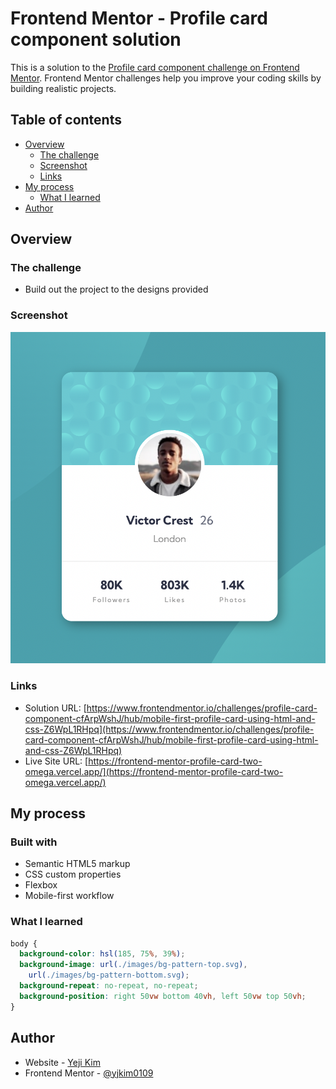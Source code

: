 # Frontend Mentor - Profile card component solution

This is a solution to the [Profile card component challenge on Frontend Mentor](https://www.frontendmentor.io/challenges/profile-card-component-cfArpWshJ). Frontend Mentor challenges help you improve your coding skills by building realistic projects.

## Table of contents

- [Overview](#overview)
  - [The challenge](#the-challenge)
  - [Screenshot](#screenshot)
  - [Links](#links)
- [My process](#my-process)
  - [What I learned](#what-i-learned)
- [Author](#author)

## Overview

### The challenge

- Build out the project to the designs provided

### Screenshot

![](./screenshot.png)

### Links

- Solution URL: [https://www.frontendmentor.io/challenges/profile-card-component-cfArpWshJ/hub/mobile-first-profile-card-using-html-and-css-Z6WpL1RHpq](https://www.frontendmentor.io/challenges/profile-card-component-cfArpWshJ/hub/mobile-first-profile-card-using-html-and-css-Z6WpL1RHpq)
- Live Site URL: [https://frontend-mentor-profile-card-two-omega.vercel.app/](https://frontend-mentor-profile-card-two-omega.vercel.app/)

## My process

### Built with

- Semantic HTML5 markup
- CSS custom properties
- Flexbox
- Mobile-first workflow

### What I learned

```css
body {
  background-color: hsl(185, 75%, 39%);
  background-image: url(./images/bg-pattern-top.svg),
    url(./images/bg-pattern-bottom.svg);
  background-repeat: no-repeat, no-repeat;
  background-position: right 50vw bottom 40vh, left 50vw top 50vh;
}
```

## Author

- Website - [Yeji Kim](https://github.com/yjkim0109)
- Frontend Mentor - [@yjkim0109](https://www.frontendmentor.io/profile/yjkim0109)
